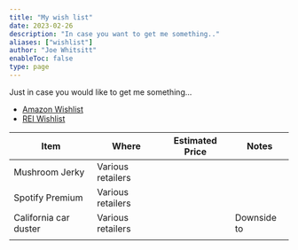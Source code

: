 ```yaml
---
title: "My wish list"
date: 2023-02-26
description: "In case you want to get me something.."
aliases: ["wishlist"]
author: "Joe Whitsitt"
enableToc: false
type: page
---
```

Just in case you would like to get me something...

- [Amazon Wishlist](https://www.amazon.com/hz/wishlist/ls/2QQKNU2CKJG3P)
- [REI Wishlist](https://www.rei.com/lists/361891311)

| Item                  | Where             | Estimated Price | Notes |
| --------------------- | ----------------- | --------------- | ----- |
| Mushroom Jerky        | Various retailers |                 |       |
| Spotify Premium       | Various retailers |                 |       |
| California car duster | Various retailers |                 |    Downside to    |
|                       |                   |                 |       |

